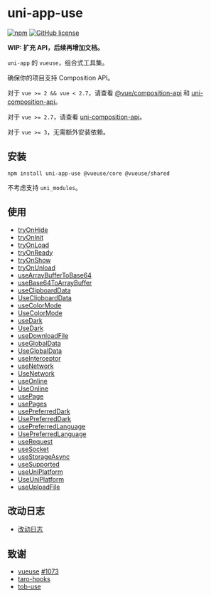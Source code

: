 # uni-app-use

[![npm](https://img.shields.io/npm/v/uni-app-use)](https://www.npmjs.com/package/uni-app-use) [![GitHub license](https://img.shields.io/github/license/ModyQyW/uni-helper)](https://github.com/ModyQyW/uni-helper/blob/main/LICENSE)

**WIP: 扩充 API，后续再增加文档。**

`uni-app` 的 `vueuse`，组合式工具集。

确保你的项目支持 Composition API。

对于 `vue >= 2 && vue < 2.7`，请查看 [@vue/composition-api](https://github.com/vuejs/composition-api) 和 [uni-composition-api](https://github.com/TuiMao233/uni-composition-api)。

对于 `vue >= 2.7`，请查看 [uni-composition-api](https://github.com/TuiMao233/uni-composition-api)。

对于 `vue >= 3`，无需额外安装依赖。

## 安装

```shell
npm install uni-app-use @vueuse/core @vueuse/shared
```

不考虑支持 `uni_modules`。

## 使用

- [tryOnHide](./src/tryOnHide/index.ts)
- [tryOnInit](./src/tryOnInit/index.ts)
- [tryOnLoad](./src/tryOnLoad/index.ts)
- [tryOnReady](./src/tryOnReady/index.ts)
- [tryOnShow](./src/tryOnShow/index.ts)
- [tryOnUnload](./src/tryOnUnload/index.ts)
- [useArrayBufferToBase64](./src/useArrayBufferToBase64/index.ts)
- [useBase64ToArrayBuffer](./src/useBase64ToArrayBuffer/index.ts)
- [useClipboardData](./src/useClipboardData/index.ts)
- [UseClipboardData](./src/useClipboardData/component.ts)
- [useColorMode](./src/useColorMode/index.ts)
- [UseColorMode](./src/UseColorMode/component.ts)
- [useDark](./src/useDark/index.ts)
- [UseDark](./src/UseDark/component.ts)
- [useDownloadFile](./src/useDownloadFile/index.ts)
- [useGlobalData](./src/useGlobalData/index.ts)
- [UseGlobalData](./src/useGlobalData/component.ts)
- [useInterceptor](./src/useInterceptor/index.ts)
- [useNetwork](./src/useNetwork/index.ts)
- [UseNetwork](./src/useNetwork/component.ts)
- [useOnline](./src/useOnline/index.ts)
- [UseOnline](./src/useOnline/component.ts)
- [usePage](./src/usePage/index.ts)
- [usePages](./src/usePages/index.ts)
- [usePreferredDark](./src/usePreferredDark/index.ts)
- [UsePreferredDark](./src/usePreferredDark/component.ts)
- [usePreferredLanguage](./src/usePreferredLanguage/index.ts)
- [UsePreferredLanguage](./src/usePreferredLanguage/component.ts)
- [useRequest](./src/useRequest/index.ts)
- [useSocket](./src/useSocket/index.ts)
- [useStorageAsync](./src/useStorageAsync/index.ts)
- [useSupported](./src/useSupported/index.ts)
- [useUniPlatform](./src/useUniPlatform/index.ts)
- [UseUniPlatform](./src/useUniPlatform/component.ts)
- [useUploadFile](./src/useUploadFile/index.ts)

## 改动日志

- [改动日志](./CHANGELOG.md)

## 致谢

- [vueuse](https://vueuse.org/) [#1073](https://github.com/vueuse/vueuse/pull/1073)
- [taro-hooks](https://taro-hooks-innocces.vercel.app/)
- [tob-use](https://tob-use.netlify.app/)
